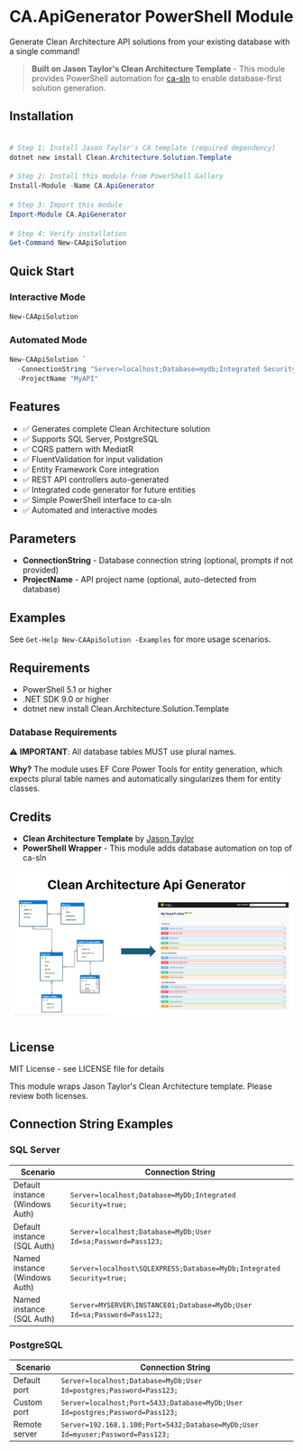 # CA.ApiGenerator PowerShell Module

Generate Clean Architecture API solutions from your existing database with a single command!

> **Built on Jason Taylor's Clean Architecture Template** - This module provides PowerShell automation for [ca-sln](https://github.com/jasontaylordev/CleanArchitecture) to enable database-first solution generation.

## Installation

```powershell

# Step 1: Install Jason Taylor's CA template (required dependency)
dotnet new install Clean.Architecture.Solution.Template

# Step 2: Install this module from PowerShell Gallery
Install-Module -Name CA.ApiGenerator

# Step 3: Import this module
Import-Module CA.ApiGenerator

# Step 4: Verify installation
Get-Command New-CAApiSolution

```

## Quick Start

### Interactive Mode
```powershell
New-CAApiSolution
```

### Automated Mode
```powershell
New-CAApiSolution `
  -ConnectionString "Server=localhost;Database=mydb;Integrated Security=true;" `
  -ProjectName "MyAPI"
```

## Features

- ✅ Generates complete Clean Architecture solution
- ✅ Supports SQL Server, PostgreSQL
- ✅ CQRS pattern with MediatR
- ✅ FluentValidation for input validation
- ✅ Entity Framework Core integration
- ✅ REST API controllers auto-generated
- ✅ Integrated code generator for future entities
- ✅ Simple PowerShell interface to ca-sln
- ✅ Automated and interactive modes

## Parameters

- **ConnectionString** - Database connection string (optional, prompts if not provided)
- **ProjectName** - API project name (optional, auto-detected from database)

## Examples

See `Get-Help New-CAApiSolution -Examples` for more usage scenarios.

## Requirements

- PowerShell 5.1 or higher
- .NET SDK 9.0 or higher
- dotnet new install Clean.Architecture.Solution.Template

### Database Requirements

⚠️ **IMPORTANT**: All database tables MUST use plural names.

**Why?** The module uses EF Core Power Tools for entity generation, which expects plural table names and automatically singularizes them for entity classes.



## Credits

- **Clean Architecture Template** by [Jason Taylor](https://github.com/jasontaylordev)
- **PowerShell Wrapper** - This module adds database automation on top of ca-sln

![CA API Generator Architecture](./images/CA_API_Generator_PowerPoint.png)

## License

MIT License - see LICENSE file for details

This module wraps Jason Taylor's Clean Architecture template. Please review both licenses.

## Connection String Examples

### SQL Server

| Scenario | Connection String |
|----------|------------------|
| Default instance (Windows Auth) | `Server=localhost;Database=MyDb;Integrated Security=true;` |
| Default instance (SQL Auth) | `Server=localhost;Database=MyDb;User Id=sa;Password=Pass123;` |
| Named instance (Windows Auth) | `Server=localhost\SQLEXPRESS;Database=MyDb;Integrated Security=true;` |
| Named instance (SQL Auth) | `Server=MYSERVER\INSTANCE01;Database=MyDb;User Id=sa;Password=Pass123;` |

### PostgreSQL

| Scenario | Connection String |
|----------|------------------|
| Default port | `Server=localhost;Database=MyDb;User Id=postgres;Password=Pass123;` |
| Custom port | `Server=localhost;Port=5433;Database=MyDb;User Id=postgres;Password=Pass123;` |
| Remote server | `Server=192.168.1.100;Port=5432;Database=MyDb;User Id=myuser;Password=Pass123;` |
